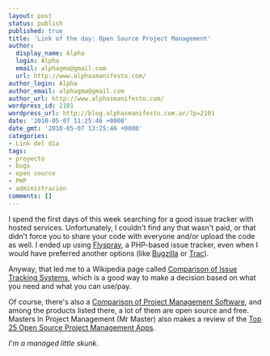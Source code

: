 ```yaml
---
layout: post
status: publish
published: true
title: 'Link of the day: Open Source Project Management'
author:
  display_name: Alpha
  login: Alpha
  email: alphagma@gmail.com
  url: http://www.alphasmanifesto.com/
author_login: Alpha
author_email: alphagma@gmail.com
author_url: http://www.alphasmanifesto.com/
wordpress_id: 2101
wordpress_url: http://blog.alphasmanifesto.com.ar/?p=2101
date: '2010-05-07 11:25:46 +0000'
date_gmt: '2010-05-07 13:25:46 +0000'
categories:
- Link del día
tags:
- proyecto
- bugs
- open source
- PHP
- administración
comments: []
---
```


I spend the first days of this week searching for a good issue tracker with hosted services. Unfortunately, I couldn't find any that wasn't paid, or that didn't force you to share your code with everyone and/or upload the code as well. I ended up using <a href="http://flyspray.org/">Flyspray</a>, a PHP-based issue tracker, even when I would have preferred another options (like <a href="http://www.bugzilla.org/">Bugzilla</a> or <a href="http://trac.edgewall.org/">Trac</a>).

Anyway, that led me to a Wikipedia page called <a href="http://en.wikipedia.org/wiki/Comparison_of_issue-tracking_systems">Comparison of Issue Tracking Systems</a>, which is a good way to make a decision based on what you need and what you can use/pay.

Of course, there's also a <a href="http://en.wikipedia.org/wiki/List_of_project_management_software">Comparison of Project Management Software</a>, and among the products listed there, a lot of them are open source and free. Masters In Project Management (Mr Master) also makes a review of the <a href="http://mastersinprojectmanagement.org/top-25-open-source-project-management-apps.html">Top 25 Open Source Project Management Apps</a>.

_I'm a managed little skunk._
